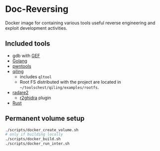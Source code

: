 # Doc-Reversing

Docker image for containing various tools useful reverse engineering and exploit
development activities.


## Included tools

* gdb with [GEF](https://github.com/hugsy/gef)
* [Golang](https://go.dev/)
* [pwntools](https://github.com/Gallopsled/pwntools)
* [qiling](https://github.com/qilingframework/qiling)
  * includes `qltool`
  * Root FS distributed with the project are located in
    `~/toolschest/qiling/examples/rootfs`.
* [radare2](https://github.com/radareorg/radare2)
  * [r2ghidra](https://github.com/radareorg/r2ghidra) plugin
* [Rust](https://www.rust-lang.org/)

## Permanent volume setup

```bash
./scripts/docker_create_volume.sh
# only if building locally
./scripts/docker_build.sh
./scripts/docker_run_inter.sh
```
